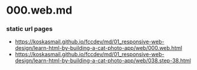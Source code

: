
# 000.web.md

### static url pages

* https://koskasmail.github.io/fccdev/md/01_responsive-web-design/learn-html-by-building-a-cat-photo-app/web/000.web.html
* https://koskasmail.github.io/fccdev/md/01_responsive-web-design/learn-html-by-building-a-cat-photo-app/web/038.step-38.html
